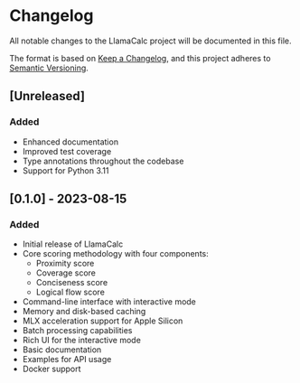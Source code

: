 # Changelog

All notable changes to the LlamaCalc project will be documented in this file.

The format is based on [Keep a Changelog](https://keepachangelog.com/en/1.0.0/),
and this project adheres to [Semantic Versioning](https://semver.org/spec/v2.0.0.html).

## [Unreleased]

### Added
- Enhanced documentation
- Improved test coverage
- Type annotations throughout the codebase
- Support for Python 3.11

## [0.1.0] - 2023-08-15

### Added
- Initial release of LlamaCalc
- Core scoring methodology with four components:
  - Proximity score
  - Coverage score
  - Conciseness score
  - Logical flow score
- Command-line interface with interactive mode
- Memory and disk-based caching
- MLX acceleration support for Apple Silicon
- Batch processing capabilities
- Rich UI for the interactive mode
- Basic documentation
- Examples for API usage
- Docker support 